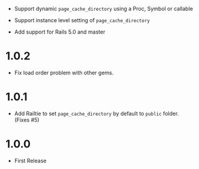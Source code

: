 * Support dynamic `page_cache_directory` using a Proc, Symbol or callable

* Support instance level setting of `page_cache_directory`

* Add support for Rails 5.0 and master

# 1.0.2

* Fix load order problem with other gems.

# 1.0.1

* Add Railtie to set `page_cache_directory` by default to `public` folder. (Fixes #5)

# 1.0.0

* First Release
